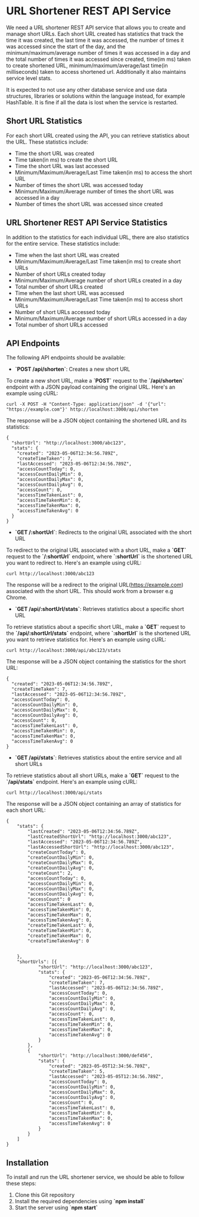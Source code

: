 # URL Shortener REST API Service

We need a URL shortener REST API service that allows you to create and manage short URLs. Each short URL created has statistics that track the time it was created, the last time it was accessed, the number of times it was accessed since the start of the day, and the minimum/maximum/average number of times it was accessed in a day and the total number of times it was accessed since created, time(im ms) taken to create shortened URL, minimum/maximum/average/last time(in milliseconds) taken to access shortened url. Additionally it also maintains service level stats.

It is expected to not use any other database service and use data structures, libraries or solutions within the language instead, for example HashTable. It is fine if all the data is lost when the service is restarted.

## Short URL Statistics

For each short URL created using the API, you can retrieve statistics about the URL. These statistics include:

- Time the short URL was created
- Time taken(in ms) to create the short URL
- Time the short URL was last accessed
- Minimum/Maximum/Average/Last Time taken(in ms) to access the short URL
- Number of times the short URL was accessed today
- Minimum/Maximum/Average number of times the short URL was accessed in a day
- Number of times the short URL was accessed since created

## URL Shortener REST API Service Statistics
In addition to the statistics for each individual URL, there are also statistics for the entire service. These statistics include:
- Time when the last short URL was created
- Minimum/Maximum/Average/Last Time taken(in ms) to create short URLs
- Number of short URLs created today
- Minimum/Maximum/Average number of short URLs created in a day
- Total number of short URLs created
- Time when the last short URL was accessed
- Minimum/Maximum/Average/Last Time taken(in ms) to access short URLs
- Number of short URLs accessed today
- Minimum/Maximum/Average number of short URLs accessed in a day
- Total number of short URLs accessed

## API Endpoints

The following API endpoints should be available:

- **\`POST /api/shorten\`**: Creates a new short URL

To create a new short URL, make a **\`POST\`** request to the **\`/api/shorten\`** endpoint with a JSON payload containing the original URL. Here's an example using cURL:
```
curl -X POST -H "Content-Type: application/json" -d '{"url": "https://example.com"}' http://localhost:3000/api/shorten
```
The response will be a JSON object containing the shortened URL and its statistics:
```
{
  "shortUrl": "http://localhost:3000/abc123",
  "stats": {
    "created": "2023-05-06T12:34:56.789Z",
    "createTimeTaken": 7,
    "lastAccessed": "2023-05-06T12:34:56.789Z",
    "accessCountToday": 0,
    "accessCountDailyMin": 0,
    "accessCountDailyMax": 0,
    "accessCountDailyAvg": 0,
    "accessCount": 0,
    "accessTimeTakenLast": 0,
    "accessTimeTakenMin": 0,
    "accessTimeTakenMax": 0,
    "accessTimeTakenAvg": 0  
  }
}
```

- **\`GET /:shortUrl\`**: Redirects to the original URL associated with the short URL

To redirect to the original URL associated with a short URL, make a **\`GET\`** request to the **\`/:shortUrl\`** endpoint, where **\`:shortUrl\`** is the shortened URL you want to redirect to. Here's an example using cURL:
```
curl http://localhost:3000/abc123
```
The response will be a redirect to the original URL(https://example.com) associated with the short URL. This should work from a browser e.g Chrome.


- **\`GET /api/:shortUrl/stats\`**: Retrieves statistics about a specific short URL

To retrieve statistics about a specific short URL, make a **\`GET\`** request to the **\`/api/:shortUrl/stats\`** endpoint, where **\`:shortUrl\`** is the shortened URL you want to retrieve statistics for. Here's an example using cURL:
```
curl http://localhost:3000/api/abc123/stats
```
The response will be a JSON object containing the statistics for the short URL:
```
{
  "created": "2023-05-06T12:34:56.789Z",
  "createTimeTaken": 7,
  "lastAccessed": "2023-05-06T12:34:56.789Z",
  "accessCountToday": 0,
  "accessCountDailyMin": 0,
  "accessCountDailyMax": 0,
  "accessCountDailyAvg": 0,
  "accessCount": 0,
  "accessTimeTakenLast": 0,
  "accessTimeTakenMin": 0,
  "accessTimeTakenMax": 0,
  "accessTimeTakenAvg": 0
}
```

- **\`GET /api/stats\`**: Retrieves statistics about the entire service and all short URLs

To retrieve statistics about all short URLs, make a **\`GET\`** request to the **\`/api/stats\`** endpoint. Here's an example using cURL:
```
curl http://localhost:3000/api/stats
```
The response will be a JSON object containing an array of statistics for each short URL:
```
{
	"stats": {
		"lastCreated": "2023-05-06T12:34:56.789Z",
		"lastCreatedShortUrl": "http://localhost:3000/abc123",
		"lastAccessed": "2023-05-06T12:34:56.789Z",
		"lastAccessedShortUrl": "http://localhost:3000/abc123",
		"createCountToday": 0,
		"createCountDailyMin": 0,
		"createCountDailyMax": 0,
		"createCountDailyAvg": 0,
		"createCount": 2,
		"accessCountToday": 0,
		"accessCountDailyMin": 0,
		"accessCountDailyMax": 0,
		"accessCountDailyAvg": 0,
		"accessCount": 0
		"accessTimeTakenLast": 0,
		"accessTimeTakenMin": 0,
		"accessTimeTakenMax": 0,
		"accessTimeTakenAvg": 0,
		"createTimeTakenLast": 0,
		"createTimeTakenMin": 0,
		"createTimeTakenMax": 0,
		"createTimeTakenAvg": 0


	},
	"shortUrls": [{
			"shortUrl": "http://localhost:3000/abc123",
			"stats": {
				"created": "2023-05-06T12:34:56.789Z",
				"createTimeTaken": 7,
				"lastAccessed": "2023-05-06T12:34:56.789Z",
				"accessCountToday": 0,
				"accessCountDailyMin": 0,
				"accessCountDailyMax": 0,
				"accessCountDailyAvg": 0,
				"accessCount": 0,
				"accessTimeTakenLast": 0,
				"accessTimeTakenMin": 0,
				"accessTimeTakenMax": 0,
				"accessTimeTakenAvg": 0
			}
		},
		{
			"shortUrl": "http://localhost:3000/def456",
			"stats": {
				"created": "2023-05-05T12:34:56.789Z",
				"createTimeTaken": 5,
				"lastAccessed": "2023-05-05T12:34:56.789Z",
				"accessCountToday": 0,
				"accessCountDailyMin": 0,
				"accessCountDailyMax": 0,
				"accessCountDailyAvg": 0,
				"accessCount": 0,
				"accessTimeTakenLast": 0,
				"accessTimeTakenMin": 0,
				"accessTimeTakenMax": 0,
				"accessTimeTakenAvg": 0
			}
		}
	]
}
```

## Installation

To install and run the URL shortener service, we should be able to follow these steps:

1. Clone this Git repository
2. Install the required dependencies using **\`npm install\`**
3. Start the server using \`**npm start\`**



